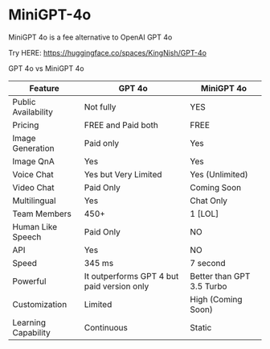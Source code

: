 # MiniGPT-4o
MiniGPT 4o is a fee alternative to OpenAI GPT 4o

Try HERE: https://huggingface.co/spaces/KingNish/GPT-4o

GPT 4o vs MiniGPT 4o

| Feature               | GPT 4o                | MiniGPT 4o            |
|-----------------------|-----------------------|-----------------------|
| Public Availability   | Not fully         | YES                   |
| Pricing               | FREE and Paid both                  | FREE                  |
| Image Generation      | Paid only                   | Yes                   |
| Image QnA  | Yes                   | Yes                   |
| Voice Chat            | Yes but Very Limited           | Yes (Unlimited)                  |
| Video Chat  | Paid Only | Coming Soon |
| Multilingual          | Yes                   | Chat Only                    |
| Team Members          | 450+                  | 1 [LOL]                     |
| Human Like Speech     | Paid Only                   | NO                    |
| API                   | Yes                   | NO                    |
| Speed                 | 345 ms                | 7 second              |
| Powerful              | It outperforms GPT 4 but paid version only    | Better than GPT 3.5 Turbo |
| Customization         | Limited               | High (Coming Soon)                 |
| Learning Capability   | Continuous            | Static                |
